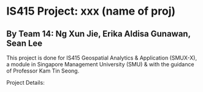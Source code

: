# IS415 Project: xxx (name of proj)
## By Team 14: Ng Xun Jie, Erika Aldisa Gunawan, Sean Lee

This project is done for IS415 Geospatial Analytics & Application (SMUX-X), a module in Singapore Management University (SMU) & with the guidance of Professor Kam Tin Seong.

Project Details:


